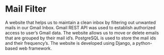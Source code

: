 # Mail Filter

  A website that helps us to maintain a clean inbox by filtering out unwanted mails in our Gmail Inbox. Gmail REST API was used to establish authorized access to user’s Gmail data. The website allows us to move or delete emails that are grouped by their mail id’s. PostgreSQL is used to store the mail ids and their frequency’s. The website is developed using Django, a python-based web framework.
